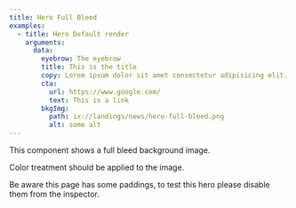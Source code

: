 ```yaml
---
title: Hero Full Bleed
examples:
  - title: Hero Default render
    arguments:
      data:
        eyebrow: The eyebrow
        title: This is the title
        copy: Lorem ipsum dolor sit amet consectetur adipisicing elit. Quis distinctio quasi expedita rerum, ratione voluptatem tempore eos harum debitis nesciunt aliquid sint consequuntur, nemo officia fugiat velit tenetur hic corrupti.
        cta:
          url: https://www.google.com/
          text: This is a link
        bkgImg:
          path: ix://landings/news/hero-full-bleed.png
          alt: some alt
---
```


This component shows a full bleed background image.

Color treatment should be applied to the image.

Be aware this page has some paddings, to test this hero please disable them from the inspector.
